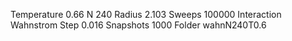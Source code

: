 Temperature 0.66
N 240
Radius 2.103
Sweeps 100000
Interaction Wahnstrom
Step 0.016
Snapshots 1000
Folder wahnN240T0.6
